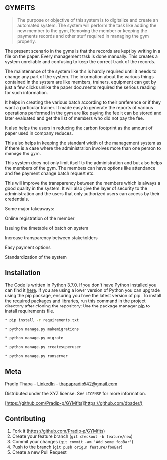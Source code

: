 
## GYMFITS
> The purpose or objective of this system is to digitalize and create an automated system. The system will perform the task like adding the new member to the gym, Removing the member or keeping the payments records and other stuff required in managing the gym properly.

The present scenario in the gyms is that the records are kept by writing in a file on the paper. Every management task is done manually. This creates a system unreliable and confusing to keep the correct track of the records.

The maintenance of the system like this is hardly required until it needs to change any part of the system. The information about the various things contained in the system are like members, trainers, equipment can get by just a few clicks unlike the paper documents required the serious reading for such information.

It helps in creating the various batch according to their preference or if they want a particular trainer. It made easy to generate the reports of various operations performed in the gym are like paying the fee it can be stored and later evaluated and get the list of members who did not pay the fee.

It also helps the users in reducing the carbon footprint as the amount of paper used in company reduces.

This also helps in keeping the standard width of the management system as if there is a case where the administration involves more than one person to manage the gym.

This system does not only limit itself to the administration and but also helps the members of the gym. The members can have options like attendance and fee payment change batch request etc.

This will improve the transparency between the members which is always a good quality in the system. It will also give the layer of security to the administration and the users that only authorized users can access by their credentials.

Some major takeaways:

Online registration of the member

Issuing the timetable of batch on system

Increase transparency between stakeholders

Easy payment options

Standardization of the system
## Installation
The Code is written in Python 3.7.0. If you don't have Python installed you can find it [here](https://www.python.org/downloads/). If you are using a lower version of Python you can upgrade using the pip package, ensuring you have the latest version of pip. To install the required packages and libraries, run this command in the project directory after cloning the repository:
Use the package manager [pip](https://pip.pypa.io/en/stable/) to install requirements file.


```bash
* pip install -r requirements.txt

* python manage.py makemigrations

* python manage.py migrate

* python manage.py createsuperuser

* python manage.py runserver

```

## Meta

Pradip Thapa – [LinkedIn](https://www.linkedin.com/in/pradip-thapa-36119719a/) – thapapradip542@gmail.com

Distributed under the XYZ license. See ``LICENSE`` for more information.

[https://github.com/Pradip-p/GYMfits](https://github.com/dbader/)

## Contributing

1. Fork it (<https://github.com/Pradip-p/GYMfits>)
2. Create your feature branch (`git checkout -b feature/new`)
3. Commit your changes (`git commit -am 'Add some fooBar'`)
4. Push to the branch (`git push origin feature/fooBar`)
5. Create a new Pull Request

<!-- Markdown link & img dfn's -->
[npm-image]: https://img.shields.io/npm/v/datadog-metrics.svg?style=flat-square
[npm-url]: https://npmjs.org/package/datadog-metrics
[npm-downloads]: https://img.shields.io/npm/dm/datadog-metrics.svg?style=flat-square
[travis-image]: https://img.shields.io/travis/dbader/node-datadog-metrics/master.svg?style=flat-square
[travis-url]: https://travis-ci.org/dbader/node-datadog-metrics
[wiki]: https://github.com/yourname/yourproject/wiki



